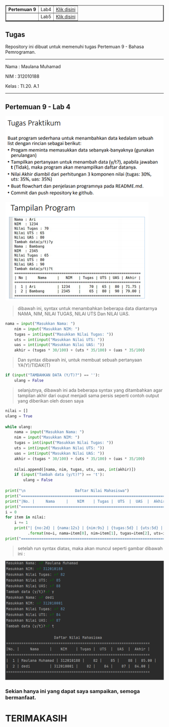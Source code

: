 <table border="2" cellpading="10">
  <tr>
    <td><b>Pertemuan 9</b></td>
    <td>Lab4</td>
    <td><a href="https://github.com/maulana-023/Pertemuan9_Lab4.git">Klik disini</td>
  </tr>
  <tr>
    <td><b></b></td>
    <td>Lab5</td>
    <td><a href="https://github.com/maulana-023/Pertemuan9_Lab5.git">Klik disini</td>
  </tr>
  </table>

## Tugas 
Repository ini dibuat untuk memenuhi tugas Pertemuan 9 - Bahasa Pemrograman.
<hr>
Nama    : Maulana Muhamad <br>

NIM     : 312010188 <br>

Kelas   : TI.20. A.1 <br>
<hr>

## Pertemuan 9 - Lab 4

![Picture - New](pict/TP4.png)

![Picture - New](pict/tampilan4.png)

>dibawah ini, syntax untuk menambahkan beberapa data diantarnya NAMA, NIM, NILAI TUGAS, NILAI UTS Dan NILAI UAS.

```python
nama = input("Masukkan Nama: ")
    nim = input("Masukkan NIM: ")
    tugas = int(input("Masukkan Nilai Tugas: "))
    uts = int(input("Masukkan Nilai UTS: "))
    uas = int(input("Masukkan Nilai UAS: "))
    akhir = (tugas * 30/100) + (uts * 35/100) + (uas * 35/100)
```
> Dan syntax dibawah ini, untuk membuat sebuah pertanyaan YA(Y)/TIDAK(T)

```python
if (input("TAMBAHKAN DATA (Y/T)?") == ''):
    ulang = False
 ```

> selanjutnya, dibawah ini ada beberapa syntax yang ditambahkan agar tampilan akhir dari ouput menjadi sama persis seperti contoh output yang diberikan oleh dosen saya 

```python
nilai = []
ulang = True

while ulang:
    nama = input("Masukkan Nama: ")
    nim = input("Masukkan NIM: ")
    tugas = int(input("Masukkan Nilai Tugas: "))
    uts = int(input("Masukkan Nilai UTS: "))
    uas = int(input("Masukkan Nilai UAS: "))
    akhir = (tugas * 30/100) + (uts * 35/100) + (uas * 35/100)

    nilai.append([nama, nim, tugas, uts, uas, int(akhir)])
    if (input("Tambah data (y/t)?") == 't'):
        ulang = False

print("\n                      Daftar Nilai Mahasiswa")
print("==================================================================")
print("|No. |     Nama     |    NIM    | Tugas |  UTS  |  UAS  |  Akhir |")
print("==================================================================")
i = 0
for item in nilai:
    i += 1
    print("| {no:2d} | {nama:12s} | {nim:9s} | {tugas:5d} | {uts:5d} | {uas:5d} | {akhir:6.2f} |"
          .format(no=i, nama=item[0], nim=item[1], tugas=item[2], uts=item[3], uas=item[4], akhir=item[5]))
print("==================================================================")
```

> setelah run syntax diatas, maka akan muncul seperti gambar dibawah ini :

![Picture - New](pict/hasillab4.png)

### Sekian hanya ini yang dapat saya sampaikan, semoga bermanfaat.

# TERIMAKASIH